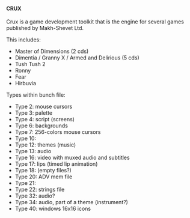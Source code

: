 #### CRUX

Crux is a game development toolkit that is the engine for several games published by Makh-Shevet Ltd.

This includes:
  - Master of Dimensions (2 cds)
  - Dimentia / Granny X / Armed and Delirious (5 cds)
  - Tush Tush 2
  - Ronny
  - Fear
  - Hirbuvia

Types within bunch file:
  - Type 2: mouse cursors
  - Type 3: palette
  - Type 4: script (screens)
  - Type 6: backgrounds
  - Type 7: 256-colors mouse cursors
  - Type 10:
  - Type 12: themes (music)
  - Type 13: audio
  - Type 16: video with muxed audio and subtitles
  - Type 17: lips (timed lip animation)
  - Type 18: (empty files?)
  - Type 20: ADV mem file
  - Type 21:
  - Type 22: strings file
  - Type 32: audio?
  - Type 34: audio, part of a theme (instrument?)
  - Type 40: windows 16x16 icons

